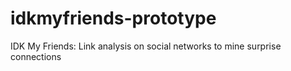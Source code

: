 # idkmyfriends-prototype
IDK My Friends: Link analysis on social networks to mine surprise connections
